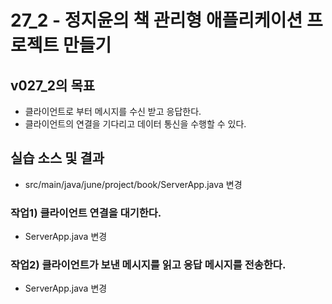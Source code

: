 # 27_2 - 정지윤의 책 관리형 애플리케이션 프로젝트 만들기

## v027_2의 목표

- 클라이언트로 부터 메시지를 수신 받고 응답한다.
- 클라이언트의 연결을 기다리고 데이터 통신을 수행할 수 있다.

## 실습 소스 및 결과

- src/main/java/june/project/book/ServerApp.java 변경

### 작업1) 클라이언트 연결을 대기한다.

- ServerApp.java 변경
  
### 작업2) 클라이언트가 보낸 메시지를 읽고 응답 메시지를 전송한다.

- ServerApp.java 변경